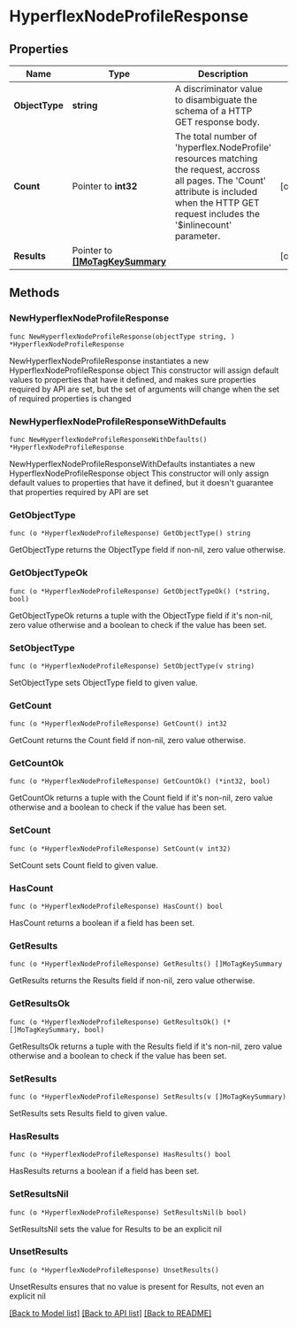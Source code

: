 # HyperflexNodeProfileResponse

## Properties

Name | Type | Description | Notes
------------ | ------------- | ------------- | -------------
**ObjectType** | **string** | A discriminator value to disambiguate the schema of a HTTP GET response body. | 
**Count** | Pointer to **int32** | The total number of &#39;hyperflex.NodeProfile&#39; resources matching the request, accross all pages. The &#39;Count&#39; attribute is included when the HTTP GET request includes the &#39;$inlinecount&#39; parameter. | [optional] 
**Results** | Pointer to [**[]MoTagKeySummary**](MoTagKeySummary.md) |  | [optional] 

## Methods

### NewHyperflexNodeProfileResponse

`func NewHyperflexNodeProfileResponse(objectType string, ) *HyperflexNodeProfileResponse`

NewHyperflexNodeProfileResponse instantiates a new HyperflexNodeProfileResponse object
This constructor will assign default values to properties that have it defined,
and makes sure properties required by API are set, but the set of arguments
will change when the set of required properties is changed

### NewHyperflexNodeProfileResponseWithDefaults

`func NewHyperflexNodeProfileResponseWithDefaults() *HyperflexNodeProfileResponse`

NewHyperflexNodeProfileResponseWithDefaults instantiates a new HyperflexNodeProfileResponse object
This constructor will only assign default values to properties that have it defined,
but it doesn't guarantee that properties required by API are set

### GetObjectType

`func (o *HyperflexNodeProfileResponse) GetObjectType() string`

GetObjectType returns the ObjectType field if non-nil, zero value otherwise.

### GetObjectTypeOk

`func (o *HyperflexNodeProfileResponse) GetObjectTypeOk() (*string, bool)`

GetObjectTypeOk returns a tuple with the ObjectType field if it's non-nil, zero value otherwise
and a boolean to check if the value has been set.

### SetObjectType

`func (o *HyperflexNodeProfileResponse) SetObjectType(v string)`

SetObjectType sets ObjectType field to given value.


### GetCount

`func (o *HyperflexNodeProfileResponse) GetCount() int32`

GetCount returns the Count field if non-nil, zero value otherwise.

### GetCountOk

`func (o *HyperflexNodeProfileResponse) GetCountOk() (*int32, bool)`

GetCountOk returns a tuple with the Count field if it's non-nil, zero value otherwise
and a boolean to check if the value has been set.

### SetCount

`func (o *HyperflexNodeProfileResponse) SetCount(v int32)`

SetCount sets Count field to given value.

### HasCount

`func (o *HyperflexNodeProfileResponse) HasCount() bool`

HasCount returns a boolean if a field has been set.

### GetResults

`func (o *HyperflexNodeProfileResponse) GetResults() []MoTagKeySummary`

GetResults returns the Results field if non-nil, zero value otherwise.

### GetResultsOk

`func (o *HyperflexNodeProfileResponse) GetResultsOk() (*[]MoTagKeySummary, bool)`

GetResultsOk returns a tuple with the Results field if it's non-nil, zero value otherwise
and a boolean to check if the value has been set.

### SetResults

`func (o *HyperflexNodeProfileResponse) SetResults(v []MoTagKeySummary)`

SetResults sets Results field to given value.

### HasResults

`func (o *HyperflexNodeProfileResponse) HasResults() bool`

HasResults returns a boolean if a field has been set.

### SetResultsNil

`func (o *HyperflexNodeProfileResponse) SetResultsNil(b bool)`

 SetResultsNil sets the value for Results to be an explicit nil

### UnsetResults
`func (o *HyperflexNodeProfileResponse) UnsetResults()`

UnsetResults ensures that no value is present for Results, not even an explicit nil

[[Back to Model list]](../README.md#documentation-for-models) [[Back to API list]](../README.md#documentation-for-api-endpoints) [[Back to README]](../README.md)


